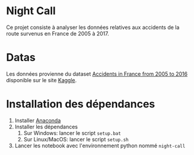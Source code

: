 # Night Call
Ce projet consiste à analyser les données relatives aux accidents de la route survenus en France de 2005 à 2017.

# Datas
Les données provienne du dataset [Accidents in France from 2005 to 2016](https://www.kaggle.com/ahmedlahlou/accidents-in-france-from-2005-to-2016) disponible sur le site [Kaggle](https://www.kaggle.com/ahmedlahlou/accidents-in-france-from-2005-to-2016).

# Installation des dépendances
1. Installer [Anaconda](https://www.anaconda.com/products/individual)
2. Installer les dépendances
   1. Sur Windows: lancer le script `setup.bat`
   2. Sur Linux/MacOS: lancer le script `setup.sh`
3. Lancer les notebook avec l'environnement python nommé `night-call`
